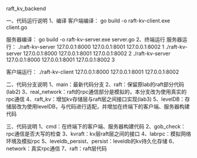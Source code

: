 raft_kv_backend

一、代码运行说明
1、编译
客户端编译：
     go build -o raft-kv-client.exe client.go

服务器编译：
    go build -o raft-kv-server.exe server.go
2、终端运行
服务器运行：
    ./raft-kv-server 127.0.0.1:8000 127.0.0.1:8001 127.0.0.1:8002 1
    ./raft-kv-server 127.0.0.1:8000 127.0.0.1:8001 127.0.0.1:8002 2
    ./raft-kv-server 127.0.0.1:8000 127.0.0.1:8001 127.0.0.1:8002 3

客户端运行：
    ./raft-kv-client 127.0.0.1:8000 127.0.0.1:8001 127.0.0.1:8002

二、代码分支说明
1、main：最新代码分支
2、raft：保留原lab的raft部分代码(lab2)
3、real_network：raft的rpc通信部分是模拟的，本分支改为使用真实的rpc通信
4、raft_kv：增加kv存储层与raft层之间接口实现(lab3)
5、levelDB：存储层改为使用levelDB，与代码进行适配，并增加在终端下的客户端、服务器构建代码

三、代码说明
1、cmd：在终端下的客户端、服务器构建代码
2、gob_check：rpc通信是否大写的检查
3、kvraft：kv层raft层之间的接口
4、labrpc：模拟网络环境及模拟rpc
5、leveldb_persist、persist：leveldb的kv持久化存储
6、network：真实rpc通信
7、raft：raft层代码